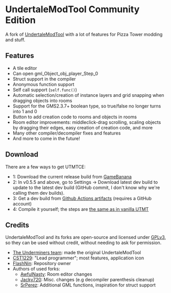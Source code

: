# UndertaleModTool Community Edition

A fork of [UndertaleModTool](https://github.com/UnderminersTeam/UndertaleModTool) with a lot of features for Pizza Tower modding and stuff.

## Features
- A tile editor
- Can open gml_Object_obj_player_Step_0
- Struct support in the compiler
- Anonymous function support
- Self call support (`self.func()`)
- Automatic selection/creation of instance layers and grid snapping when dragging objects into rooms
- Support for the GMS2.3.7+ boolean type, so true/false no longer turns into 1 and 0
- Button to add creation code to rooms and objects in rooms
- Room editor improvements: middleclick-drag scrolling, scaling objects by dragging their edges, easy creation of creation code, and more
- Many other compiler/decompiler fixes and features
- And more to come in the future!

## Download

There are a few ways to get UTMTCE:
- 1: Download the current release build from [GameBanana](https://gamebanana.com/tools/14193/)
- 2: In v0.5.5 and above, go to Settings -> Download latest dev build to update to the latest dev build (GitHub commit, I don't know why we're calling them dev builds).
- 3: Get a dev build from [Github Actions artifacts](https://github.com/XDOneDude/UndertaleModToolCE/actions/) (requires a GitHub account)
- 4: Compile it yourself; the steps are [the same as in vanilla UTMT](https://github.com/krzys-h/UndertaleModTool#compilation-instructions)

## Credits
UndertaleModTool and its forks are open-source and licensed under [GPLv3](https://github.com/UnderminersTeam/UndertaleModTool/blob/master/LICENSE.txt), so they can be used without credit, without needing to ask for permission.

- [The Underminers team](https://github.com/UnderminersTeam): made the original UndertaleModTool
- [CST1229](https://github.com/CST1229): "Lead programmer"; most features, application icon
- [FlashNin](https://github.com/XDOneDude): Repository owner
- Authors of used forks:
  - [AwfulNasty](https://github.com/AwfulNasty): Room editor changes
  - [Jacky720](https://github.com/Jacky720): Misc. changes (e.g decompiler parenthesis cleanup)
  - [SrPerez](https://github.com/GithubSPerez): Additional GML functions, inspiration for struct support

<!--
  commandline building:

  dotnet publish UndertaleModTool -c Release -r win-x64 --self-contained false -p:PublishSingleFile=True --output bin/non-sc
  dotnet publish UndertaleModTool -c Release -r win-x64 --self-contained true -p:PublishSingleFile=True --output bin/sc
  dotnet publish UndertaleModCli -c Release -r win-x64 --self-contained false -p:PublishSingleFile=True --output bin/cli

-->
